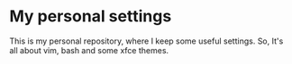 # My personal settings

This is my personal repository, where I keep some useful settings. So, 
It's all about vim, bash and some xfce themes.

